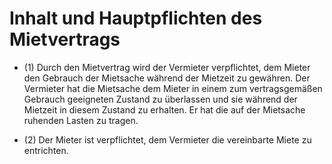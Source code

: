 # Inhalt und Hauptpflichten des Mietvertrags

- (1) Durch den Mietvertrag wird der Vermieter verpflichtet, dem Mieter den Gebrauch der Mietsache während der Mietzeit zu gewähren. Der Vermieter hat die Mietsache dem Mieter in einem zum vertragsgemäßen Gebrauch geeigneten Zustand zu überlassen und sie während der Mietzeit in diesem Zustand zu erhalten. Er hat die auf der Mietsache ruhenden Lasten zu tragen.

- (2) Der Mieter ist verpflichtet, dem Vermieter die vereinbarte Miete zu entrichten.

